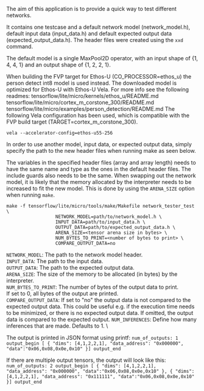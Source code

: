 The aim of this application is to provide a quick way to test different
networks.

It contains one testcase and a default network model (network_model.h), default
input data (input_data.h) and default expected output data
(expected_output_data.h). The header files were created using the `xxd` command.

The default model is a single MaxPool2D operator, with an input shape of {1, 4,
4, 1} and an output shape of {1, 2, 2, 1}.

When building the FVP target for Ethos-U (CO_PROCESSOR=ethos_u)
the person detect int8 model is used instead.
The downloaded model is optimized for Ethos-U with Ethos-U Vela.
For more info see the following readmes:
tensorflow/lite/micro/kernels/ethos_u/README.md
tensorflow/lite/micro/cortex_m_corstone_300/README.md
tensorflow/lite/micro/examples/person_detection/README.md
The following Vela configuration has been used, which is compatible with
the FVP build target (TARGET=cortex_m_corstone_300).

```
vela --accelerator-config=ethos-u55-256
```

In order to use another model, input data, or expected output data, simply
specify the path to the new header files when running make as seen below.

The variables in the specified header files (array and array length) needs to
have the same name and type as the ones in the default header files. The include
guards also needs to be the same. When swapping out the network model, it is
likely that the memory allocated by the interpreter needs to be increased to fit
the new model. This is done by using the `ARENA_SIZE` option when running
`make`.

```
make -f tensorflow/lite/micro/tools/make/Makefile network_tester_test \
                  NETWORK_MODEL=path/to/network_model.h \
                  INPUT_DATA=path/to/input_data.h \
                  OUTPUT_DATA=path/to/expected_output_data.h \
                  ARENA_SIZE=<tensor arena size in bytes> \
                  NUM_BYTES_TO_PRINT=<number of bytes to print> \
                  COMPARE_OUTPUT_DATA=no
```

`NETWORK_MODEL`: The path to the network model header. \
`INPUT_DATA`: The path to the input data. \
`OUTPUT_DATA`: The path to the expected output data. \
`ARENA_SIZE`: The size of the memory to be allocated (in bytes) by the
interpreter. \
`NUM_BYTES_TO_PRINT`: The number of bytes of the output data to print. \
If set to 0, all bytes of the output are printed. \
`COMPARE_OUTPUT_DATA`: If set to "no" the output data is not compared to the
expected output data. This could be useful e.g. if the execution time needs to
be minimized, or there is no expected output data. If omitted, the output data
is compared to the expected output. `NUM_INFERENCES`: Define how many inferences
that are made. Defaults to 1. \

The output is printed in JSON format using printf: `num_of_outputs: 1
output_begin [ { "dims": [4,1,2,2,1], "data_address": "0x000000",
"data":"0x06,0x08,0x0e,0x10" }] output_end`

If there are multiple output tensors, the output will look like this:
`num_of_outputs: 2 output_begin [ { "dims": [4,1,2,2,1], "data_address":
"0x000000", "data":"0x06,0x08,0x0e,0x10" }, { "dims": [4,1,2,2,1],
"data_address": "0x111111", "data":"0x06,0x08,0x0e,0x10" }] output_end`
